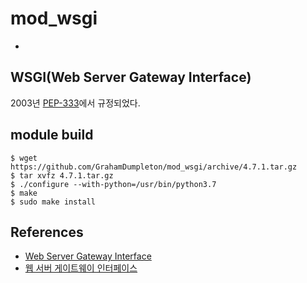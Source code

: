# mod_wsgi
* [](https://github.com/GrahamDumpleton/mod_wsgi)

## WSGI(Web Server Gateway Interface)
2003년 [PEP-333](https://www.python.org/dev/peps/pep-0333/)에서 규정되었다.

## module build
```
$ wget https://github.com/GrahamDumpleton/mod_wsgi/archive/4.7.1.tar.gz
$ tar xvfz 4.7.1.tar.gz
$ ./configure --with-python=/usr/bin/python3.7
$ make
$ sudo make install
```

## References
* [Web Server Gateway Interface](https://en.wikipedia.org/wiki/Web_Server_Gateway_Interface)
* [웹 서버 게이트웨이 인터페이스](https://ko.wikipedia.org/wiki/%EC%9B%B9_%EC%84%9C%EB%B2%84_%EA%B2%8C%EC%9D%B4%ED%8A%B8%EC%9B%A8%EC%9D%B4_%EC%9D%B8%ED%84%B0%ED%8E%98%EC%9D%B4%EC%8A%A4)

